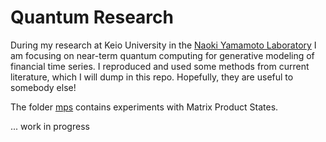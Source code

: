 # Quantum Research

During my research at Keio University in the [Naoki Yamamoto Laboratory](https://www.yamamoto.appi.keio.ac.jp/) I am focusing on near-term quantum computing for generative modeling of financial time series. I reproduced and used some methods from current literature, which I will dump in this repo. Hopefully, they are useful to somebody else!

The folder [mps](mps) contains experiments with Matrix Product States.

... work in progress